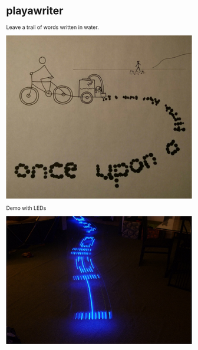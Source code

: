 # playawriter

Leave a trail of words written in water.

![Concept](https://raw.githubusercontent.com/tangentmonger/playawriter/master/concept.jpg)

Demo with LEDs

![LED demo](https://raw.githubusercontent.com/tangentmonger/playawriter/master/demo.jpg)
